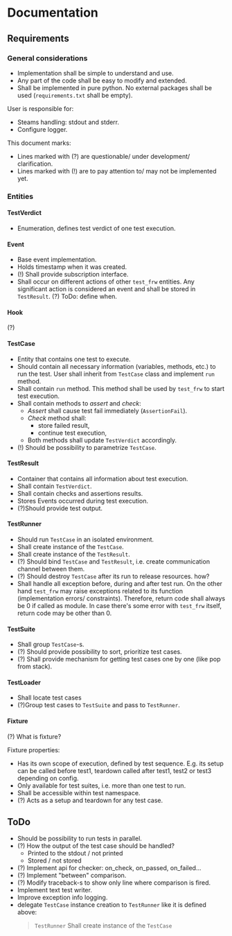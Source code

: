 # Documentation

## Requirements

### General considerations

- Implementation shall be simple to understand and use.
- Any part of the code shall be easy to modify and extended.
- Shall be implemented in pure python. 
  No external packages shall be used (`requirements.txt` shall be empty).

User is responsible for:
- Steams handling: stdout and stderr. 
- Configure logger.

This document marks:
- Lines marked with (?) are questionable/ under development/ clarification.
- Lines marked with (!) are to pay attention to/ may not be implemented yet.

### Entities

#### TestVerdict

- Enumeration, defines test verdict of one test execution.

#### Event

- Base event implementation.
- Holds timestamp when it was created.
- (!) Shall provide subscription interface.
- Shall occur on different actions of other `test_frw` entities.
  Any significant action is considered an event and shall be stored in `TestResult`.
  (?) ToDo: define when.

#### Hook

(?)

#### TestCase

- Entity that contains one test to execute.
- Should contain all necessary information (variables, methods, etc.) to run the test.
  User shall inherit from `TestCase` class and implement `run` method. 
- Shall contain `run` method. This method shall be used by `test_frw` to start test execution.
- Shall contain methods to _assert_ and _check_:
    - _Assert_ shall cause test fail immediately (`AssertionFail`).
    - _Check_ method shall:
        - store failed result,
        - continue test execution,
    - Both methods shall update `TestVerdict` accordingly.
- (!) Should be possibility to parametrize `TestCase`.

#### TestResult

- Container that contains all information about test execution.
- Shall contain `TestVerdict`.
- Shall contain checks and assertions results.
- Stores Events occurred during test execution. 
- (?)Should provide test output.

#### TestRunner

- Should run `TestCase` in an isolated environment.
- Shall create instance of the `TestCase`.
- Shall create instance of the `TestResult`.
- (?) Should bind `TestCase` and `TestResult`, i.e. create communication channel between them.
- (?) Should destroy `TestCase` after its run to release resources. how?
- Shall handle all exception before, during and after test run. 
  On the other hand `test_frw` may raise exceptions related to its function (implementation errors/ constraints).
  Therefore, return code shall always be 0 if called as module.
  In case there's some error with `test_frw` itself, return code may be other than 0.

#### TestSuite

- Shall group `TestCase`-s.
- (?) Should provide possibility to sort, prioritize test cases.
- (?) Shall provide mechanism for getting test cases one by one (like pop from stack).

#### TestLoader

- Shall locate test cases
- (?)Group test cases to `TestSuite` and pass to `TestRunner`.

#### Fixture

(?) What is fixture? 

Fixture properties: 
- Has its own scope of execution, defined by test sequence.
  E.g. its setup can be called before test1, teardown called after test1, test2 or test3 depending on config.
- Only available for test suites, i.e. more than one test to run.
- Shall be accessible within test namespace.
- (?) Acts as a setup and teardown for any test case.

## ToDo
- Should be possibility to run tests in parallel.
- (?) How the output of the test case should be handled?
    - Printed to the stdout / not printed
    - Stored / not stored
- (?) Implement api for checker: on_check, on_passed, on_failed...
- (?) Implement "between" comparison.
- (?) Modify traceback-s to show only line where comparison is fired.
- Implement text test writer.
- Improve exception info logging.
- delegate `TestCase` instance creation to `TestRunner` like it is defined above: 
  > `TestRunner` Shall create instance of the `TestCase`
